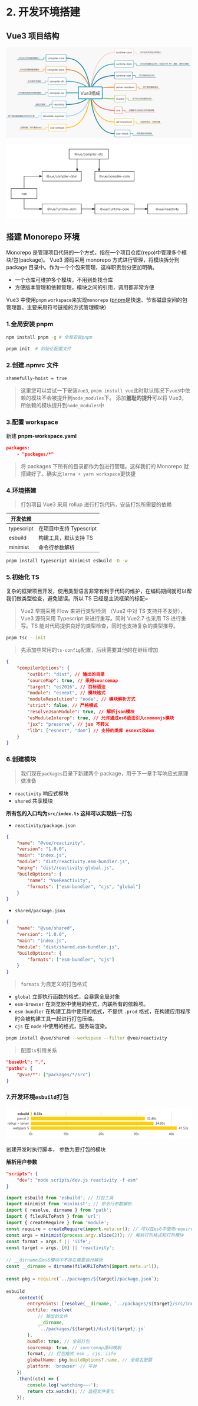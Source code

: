 # 2. 开发环境搭建

## Vue3 项目结构

![](../../assets/image/vue-1.png)

![](../../assets/image/vue-2.png)

## 搭建 Monorepo 环境

Monorepo 是管理项目代码的一个方式，指在一个项目仓库(repo)中管理多个模块/包(package)。 Vue3 源码采用 monorepo 方式进行管理，将模块拆分到 package 目录中。作为一个个包来管理，这样职责划分更加明确。

- 一个仓库可维护多个模块，不用到处找仓库
- 方便版本管理和依赖管理，模块之间的引用，调用都非常方便

Vue3 中使用`pnpm` `workspace`来实现`monorepo` ([pnpm](https://pnpm.io/)是快速、节省磁盘空间的包管理器。主要采用符号链接的方式管理模块)

### 1.全局安装 pnpm

```sh
npm install pnpm -g # 全局安装pnpm
```

```sh
pnpm init  # 初始化配置文件
```

### 2.创建.npmrc 文件

```sh
shamefully-hoist = true
```

> 这里您可以尝试一下安装`Vue3`, `pnpm install vue`此时默认情况下`vue3`中依赖的模块不会被提升到`node_modules`下。 添加**羞耻的提升**可以将 Vue3，所依赖的模块提升到`node_modules`中

### 3.配置 workspace

新建 **pnpm-workspace.yaml**

```json
packages:
    - "packages/*"
```

> 将 packages 下所有的目录都作为包进行管理。这样我们的 Monorepo 就搭建好了。确实比`lerna + yarn workspace`更快捷

### 4.环境搭建

> 打包项目 Vue3 采用 rollup 进行打包代码，安装打包所需要的依赖

| 开发依赖   |                         |
| ---------- | ----------------------- |
| typescript | 在项目中支持 Typescript |
| esbuild    | 构建工具，默认支持 TS   |
| minimist   | 命令行参数解析          |

```sh
pnpm install typescript minimist esbuild -D -w
```

### 5.初始化 TS

复杂的框架项目开发，使用类型语言非常有利于代码的维护，在编码期间就可以帮我们做类型检查，避免错误。所以 TS 已经是主流框架的标配~

> Vue2 早期采用 Flow 来进行类型检测 （Vue2 中对 TS 支持并不友好）， Vue3 源码采用 Typescript 来进行重写。同时 Vue2.7 也采用 TS 进行重写。TS 能对代码提供良好的类型检查，同时也支持复杂的类型推导。

```sh
pnpm tsc --init
```

> 先添加些常用的`ts-config`配置，后续需要其他的在继续增加

```json
{
	"compilerOptions": {
		"outDir": "dist", // 输出的目录
		"sourceMap": true, // 采用sourcemap
		"target": "es2016", // 目标语法
		"module": "esnext", // 模块格式
		"moduleResolution": "node", // 模块解析方式
		"strict": false, // 严格模式
		"resolveJsonModule": true, // 解析json模块
		"esModuleInterop": true, // 允许通过es6语法引入commonjs模块
		"jsx": "preserve", // jsx 不转义
		"lib": ["esnext", "dom"] // 支持的类库 esnext及dom
	}
}
```

### 6.创建模块

> 我们现在`packages`目录下新建两个 package，用于下一章手写响应式原理做准备

- `reactivity` 响应式模块
- `shared` 共享模块

**所有包的入口均为`src/index.ts` 这样可以实现统一打包**

- `reactivity/package.json`

```json
{
	"name": "@vue/reactivity",
	"version": "1.0.0",
	"main": "index.js",
	"module": "dist/reactivity.esm-bundler.js",
	"unpkg": "dist/reactivity.global.js",
	"buildOptions": {
		"name": "VueReactivity",
		"formats": ["esm-bundler", "cjs", "global"]
	}
}
```

- `shared/package.json`

```json
{
	"name": "@vue/shared",
	"version": "1.0.0",
	"main": "index.js",
	"module": "dist/shared.esm-bundler.js",
	"buildOptions": {
		"formats": ["esm-bundler", "cjs"]
	}
}
```

> `formats` 为自定义的打包格式

- `global` 立即执行函数的格式，会暴露全局对象
- `esm-browser` 在浏览器中使用的格式，内联所有的依赖项。
- `esm-bundler` 在构建工具中使用的格式，不提供 `.prod` 格式，在构建应用程序时会被构建工具一起进行打包压缩。
- `cjs` 在 `node` 中使用的格式，服务端渲染。

```sh
pnpm install @vue/shared --workspace --filter @vue/reactivity
```

> 配置`ts`引用关系

```json
"baseUrl": ".",
"paths": {
    "@vue/*": ["packages/*/src"]
}
```

### 7.开发环境`esbuild`打包

![](../../assets/image/vue-3.png)

创建开发时执行脚本， 参数为要打包的模块

**解析用户参数**

```json
"scripts": {
    "dev": "node scripts/dev.js reactivity -f esm"
}
```

```js
import esbuild from 'esbuild'; // 打包工具
import minimist from 'minimist'; // 命令行参数解析
import { resolve, dirname } from 'path';
import { fileURLToPath } from 'url';
import { createRequire } from 'module';
const require = createRequire(import.meta.url); // 可以在es6中使用require语法
const args = minimist(process.argv.slice(2)); // 解析打包格式和打包模块
const format = args.f || 'iife';
const target = args._[0] || 'reactivity';

// __dirname在es6模块中不存在需要自行解析
const __dirname = dirname(fileURLToPath(import.meta.url));

const pkg = require(`../packages/${target}/package.json`);

esbuild
	.context({
		entryPoints: [resolve(__dirname, `../packages/${target}/src/index.ts`)],
		outfile: resolve(
			// 输出的文件
			__dirname,
			`../packages/${target}/dist/${target}.js`
		),
		bundle: true, // 全部打包
		sourcemap: true, // sourcemap源码映射
		format, // 打包格式 esm , cjs, iife
		globalName: pkg.buildOptions?.name, // 全局名配置
		platform: 'browser' // 平台
	})
	.then((ctx) => {
		console.log('watching~~~');
		return ctx.watch(); // 监控文件变化
	});
```
